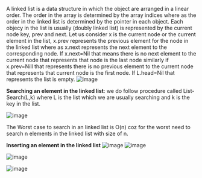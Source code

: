 A linked list is a data structure in which the object are arranged in a linear order.
The order in the array is determined by the array indices where as the order in the linked list is determined by the pointer in each object.
Each objecy in the list is usually (doubly linked list) is represented by the current node key, prev and next.
Let us consider x is the current node or the current element in the list, x.prev represents the previous element for the node in the linked list where as x.next represents the next element to the corresponding node.
If x.next=Nil that means there is no next element to the current node that represents that node is the last node similarly if x.prev=Nill that represents there is no previous element to the current node that represents that current node is the first node.
If L.head=Nil that represents the list is empty.
![image](https://user-images.githubusercontent.com/44836993/169692414-40456cd4-0b32-454d-bc11-93260cd73b21.png)



**Searching an element in the linked list**:
we do follow procedure called List-Search(L,k) where L is the list which we are usually searching and k is the key in the list.

![image](https://user-images.githubusercontent.com/44836993/169692433-3f30bb35-a3c5-4786-be25-6048ee2b776f.png)


The Worst case to search in an linked list is O(n) coz for the worst need to search n elements in the linked list with size of n.



**Inserting an element in the linked list**
![image](https://user-images.githubusercontent.com/44836993/169693023-fbc0bb88-db13-44db-86c6-9e3dd91a432e.png)
![image](https://user-images.githubusercontent.com/44836993/169693032-1f342c65-13f2-43e8-8329-62bc38e5d42d.png)

![image](https://user-images.githubusercontent.com/44836993/169693126-594f01d0-eb70-4a7b-bfdf-51a5ffe7a185.png)


![image](https://user-images.githubusercontent.com/44836993/169693464-64036767-156e-4037-8a9a-d9a71097ba47.png)
